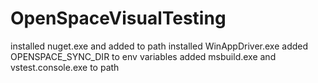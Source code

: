 # OpenSpaceVisualTesting


installed nuget.exe and added to path
installed WinAppDriver.exe
added OPENSPACE_SYNC_DIR to env variables
added msbuild.exe and vstest.console.exe to path

